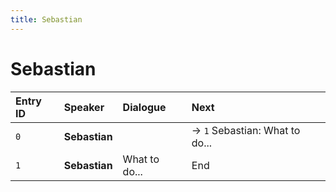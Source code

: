 ```yaml
---
title: Sebastian
---
```


# Sebastian


| Entry ID | Speaker | Dialogue | Next |
| :------- | :------ | :------- | :------------ |
| `0` | **Sebastian** |  | → `1` Sebastian: What to do\.\.\. |
| `1` | **Sebastian** | What to do\.\.\. | End |
